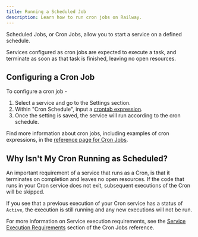 ```yaml
---
title: Running a Scheduled Job
description: Learn how to run cron jobs on Railway.
---
```


Scheduled Jobs, or Cron Jobs, allow you to start a service on a defined schedule.

Services configured as cron jobs are expected to execute a task, and terminate as soon as that task is finished, leaving no open resources.

## Configuring a Cron Job

To configure a cron job -

1. Select a service and go to the Settings section.
2. Within "Cron Schedule", input a [crontab expression](/reference/cron-jobs#crontab-expressions).
3. Once the setting is saved, the service will run according to the cron schedule.

Find more information about cron jobs, including examples of cron expressions, in the [reference page for Cron Jobs](/reference/cron-jobs).

## Why Isn't My Cron Running as Scheduled?

An important requirement of a service that runs as a Cron, is that it terminates on completion and leaves no open resources. If the code that runs in your Cron service does not exit, subsequent executions of the Cron will be skipped.

If you see that a previous execution of your Cron service has a status of `Active`, the execution is still running and any new executions will not be run.

For more information on Service execution requirements, see the [Service Execution Requirements](/reference/cron-jobs#service-execution-requirements) section of the Cron Jobs reference.

